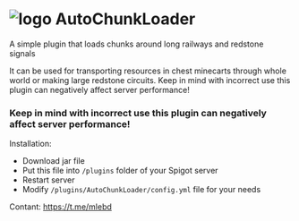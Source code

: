 # ![logo](https://i.imgur.com/0UFlvHt.png) AutoChunkLoader
A simple plugin that loads chunks around long railways and redstone signals

It can be used for transporting resources in chest minecarts through whole world or making large redstone circuits.
Keep in mind with incorrect use this plugin can negatively affect server performance!

### Keep in mind with incorrect use this plugin can negatively affect server performance!

Installation:
 - Download jar file
 - Put this file into `/plugins` folder of your Spigot server
 - Restart server
 - Modify `/plugins/AutoChunkLoader/config.yml` file for your needs

Contant: https://t.me/mlebd
